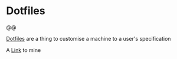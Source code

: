 # Dotfiles

@@

[Dotfiles](https://wiki.archlinux.org/title/Dotfiles) are a thing to customise a machine to a user's specification

A [Link](https://github.com/Danny-Duck/dotfiles) to mine
